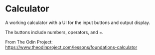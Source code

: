 # Calculator

A working calculator with a UI for the input buttons and output display. 

The buttons include numbers, operators, and =. 

From The Odin Project: https://www.theodinproject.com/lessons/foundations-calculator